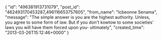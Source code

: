  {
   "id": "496381913731079",
   "post_id": "462493170453287_496116653757605",
   "from_name": "Icbeonne Senama",
   "message": "The simple answer is you are the highest authority. Unless, you agree to some form of law. But if you don't kowtow to some societies' laws you will have them forced upon you- ultimately",
   "created_time": "2013-03-26T15:12:46+0000"
 }
